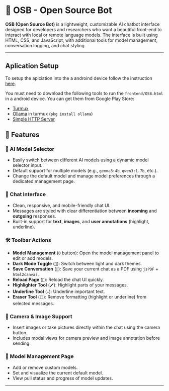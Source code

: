 # 🤖 OSB - Open Source Bot

**OSB (Open Source Bot)** is a lightweight, customizable AI chatbot interface designed for developers and researchers who want a beautiful front-end to interact with local or remote language models. The interface is built using HTML, CSS, and JavaScript, with additional tools for model management, conversation logging, and chat styling.

---
## Aplication Setup
To setup the aplciation into the a androind device follow the instruction [here](https://open-source-bot.blogspot.com).

You must need to download the following tools to run the `frontend/OSB.html` in a android device. You can get them from Google Play Store:
- [Turmux](https://termux.dev/en/)
- [Ollama](https://ollama.com) in turmux (`pkg install ollama`)
- [Simple HTTP Server](https://play.google.com/store/apps/details?id=com.phlox.simpleserver&hl=en)

## 🌟 Features

### 🧠 AI Model Selector
- Easily switch between different AI models using a dynamic model selector input.
- Default support for multiple models (e.g., `gemma3:4b`, `qwen3:1.7b`, etc.).
- Change the default model and manage model preferences through a dedicated management page.

### 💬 Chat Interface
- Clean, responsive, and mobile-friendly chat UI.
- Messages are styled with clear differentiation between **incoming** and **outgoing** responses.
- Built-in support for **text**, **images**, and **user annotations** (highlight, underline).

### 🛠️ Toolbar Actions
- **Model Management** (`O` button): Open the model management panel to edit or add models.
- **Dark Mode Toggle** (`🔅`): Switch between light and dark themes.
- **Save Conversation** (`💾`): Save your current chat as a PDF using `jsPDF` + `html2canvas`.
- **Reload Page** (`🔄`): Reload the chat UI quickly.
- **Highlighter Tool** (`🖍️`): Highlight parts of your messages.
- **Underline Tool** (`✏️`): Underline important text.
- **Eraser Tool** (`⬜`): Remove formatting (highlight or underline) from selected messages.

### 📸 Camera & Image Support
- Insert images or take pictures directly within the chat using the camera button.
- Includes modal views for camera preview and image annotation before sending.

### 🧩 Model Management Page
- Add or remove custom models.
- Set and visualize the current default model.
- View pull status and progress of model updates.

---
